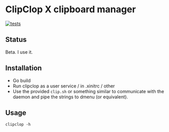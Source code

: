 # ClipClop X clipboard manager

[![tests](https://github.com/maxjmax/clipclop/actions/workflows/test.yaml/badge.svg)](https://github.com/maxjmax/clipclop/actions/workflows/test.yaml)


## Status

Beta. I use it.

## Installation

- Go build
- Run clipclop as a user service / in .xinitrc / other
- Use the provided `clip.sh` or something similar to communicate with the daemon and pipe the strings to dmenu (or equivalent).

## Usage

`clipclop -h`